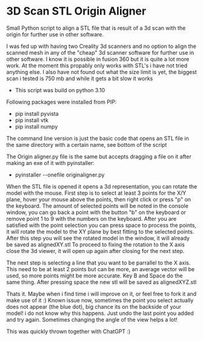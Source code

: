 # 3D Scan STL Origin Aligner
Small Python script to align a STL file that is result of a 3d scan with the origin for further use in other software. 

I was fed up with having two Creality 3d scanners and no option to align the scanned mesh in any of the "cheap" 3d scanner software for further use in other software. I know it is possible in fusion 360 but it is quite a lot more work.
At the moment this propably only works with STL's i have not tried anything else. I also have not found out what the size limit is yet, the biggest scan i tested is 750 mb and while it gets a bit slow it works

- This script was build on python 3.10

Following packages were installed from PIP:
- pip install pyvista
- pip install vtk
- pip install numpy


The command line version is just the basic code that opens an STL file in the same directory with a certain name, see bottom of the script

The Origin aligner.py file is the same but accepts dragging a file on it after making an exe of it with pyinstaller:
- pyinstaller --onefile originaligner.py


When the STL file is opened it opens a 3d representation, you can rotate the model with the mouse. 
First step is to select at least 3 points for the X/Y plane, hover your mouse above the points, then right click or press "p" on the keyboard. 
The amount of selected points will be noted in the console window, you can go back a point with the button "b" on the keyboard or remove point 1 to 9 with the numbers on the keyboard. 
After you are satisfied with the point selection you can press space to process the points, it will rotate the model to the XY plane by best fitting to the selected points. 
After this step you will see the rotated model in the window, it will already be saved as alignedXY.stl 
To proceed to fixing the rotation to the X axis close the 3d viewer, it will open up again after closing for the next step. 

The next step is selecting a line that you want to be parrallel to the X axis. This need to be at least 2 points but can be more, an average vector will be used, so more points might be more accurate. 
Key B and Space do the same thing. After pressing space the new stl will be saved as alignedXYZ.stl

Thats it. Maybe when i find time i will improve on it, or feel free to fork it and make use of it :)
Known issue now, sometimes the point you select actually does not appear (the blue dot), big chance its on the backside of your model! i do not know why this happens. Just undo the last point you added and try again. Sometimes changing the angle of the view helps a lot! 

This was quickly thrown together with ChatGPT :)
